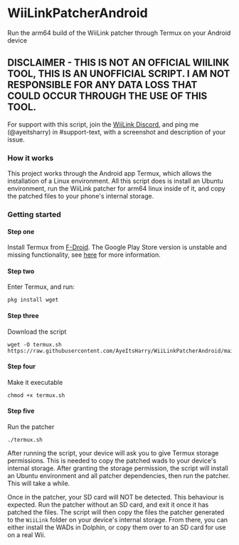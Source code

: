 # WiiLinkPatcherAndroid
Run the arm64 build of the WiiLink patcher through Termux on your Android device 

## DISCLAIMER - THIS IS NOT AN OFFICIAL WIILINK TOOL, THIS IS AN UNOFFICIAL SCRIPT. I AM NOT RESPONSIBLE FOR ANY DATA LOSS THAT COULD OCCUR THROUGH THE USE OF THIS TOOL.

For support with this script, join the [WiiLink Discord](https://discord.gg/wiilink), and ping me (@ayeitsharry) in #support-text, with a screenshot and description of your issue.

### How it works
This project works through the Android app Termux, which allows the installation of a Linux environment. All this script does is install an Ubuntu environment, run the WiiLink patcher for arm64 linux inside of it, and copy the patched files to your phone's internal storage.

### Getting started
#### Step one
Install Termux from [F-Droid](https://f-droid.org/en/packages/com.termux/). The Google Play Store version is unstable and missing functionality, see [here](https://github.com/termux-play-store/) for more information.
#### Step two
Enter Termux, and run:
```
pkg install wget
```
#### Step three
Download the script
```
wget -O termux.sh https://raw.githubusercontent.com/AyeItsHarry/WiiLinkPatcherAndroid/main/termux.sh
```
#### Step four
Make it executable
```
chmod +x termux.sh
```
#### Step five
Run the patcher
```
./termux.sh
```
After running the script, your device will ask you to give Termux storage permissions. This is needed to copy the patched wads to your device's internal storage. After granting the storage permission, the script will install an Ubuntu environment and all patcher dependencies, then run the patcher. This will take a while.

Once in the patcher, your SD card will NOT be detected. This behaviour is expected. Run the patcher without an SD card, and exit it once it has patched the files. The script will then copy the files the patcher generated to the `WiiLink` folder on your device's internal storage. From there, you can either install the WADs in Dolphin, or copy them over to an SD card for use on a real Wii.
